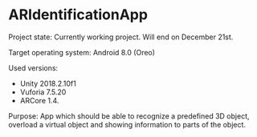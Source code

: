 # ARIdentificationApp

Project state: Currently working project. Will end on December 21st.

Target operating system: Android 8.0 (Oreo)

Used versions:
  - Unity 2018.2.10f1
  - Vuforia 7.5.20
  - ARCore 1.4.

Purpose: App which should be able to recognize a predefined 3D object, overload a virtual object and showing information to parts of the object.
